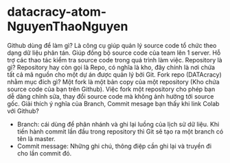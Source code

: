 # datacracy-atom-NguyenThaoNguyen
Github dùng để làm gì?
  Là công cụ giúp quản lý source code tổ chức theo dạng dữ liệu phân tán.
  Giúp đồng bộ source code của team lên 1 server.
  Hỗ trợ các thao tác kiểm tra source code trong quá trình làm việc.
Repository là gì?
  Repository hay còn gọi là Repo, có nghĩa là kho, đây chính là nơi chứa tất cả mã nguồn cho một dự án được quản lý bởi Git.
Fork repo (DATAcracy) nhằm mục đích gì?
  Một fork là một bản copy của một repository (Kho chứa source code của bạn trên Github). Việc fork một repository cho phép bạn dễ dàng chỉnh sửa, thay đổi source code mà không     ảnh hưởng tới source gốc.
Giải thích ý nghĩa của Branch, Commit mesage bạn thấy khi link Colab với Github?
  - Branch: cái dùng để phân nhánh và ghi lại luồng của lịch sử dữ liệu. Khi tiến hành commit lần đầu trong repository thì Git sẽ tạo ra một branch có tên là master.
  - Commit message: Những ghi chú, thông điệp cần ghi lại và truyền đi cho lần commit đó.
